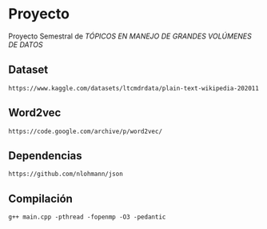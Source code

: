 # Proyecto
Proyecto Semestral de _TÓPICOS EN MANEJO DE GRANDES VOLÚMENES DE DATOS_
## Dataset
    https://www.kaggle.com/datasets/ltcmdrdata/plain-text-wikipedia-202011
## Word2vec
    https://code.google.com/archive/p/word2vec/
    
## Dependencias 
    https://github.com/nlohmann/json
## Compilación
    g++ main.cpp -pthread -fopenmp -O3 -pedantic
